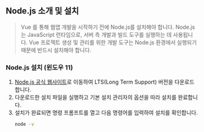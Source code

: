 ## Node.js 소개 및 설치

> Vue 를 통해 웹앱 개발을 시작하기 전에 Node.js를 설치해야 합니다. Node.js는 JavaScript 런타임으로, 서버 측 개발과 빌드 도구를 실행하는 데 사용됩니다. Vue 프로젝트 생성 및 관리를 위한 개발 도구는 Node.js 환경에서 실행되기 때문에 반드시 설치해야 합니다.

### Node.js 설치 (윈도우 11)

1. [Node.js 공식 웹사이트](https://nodejs.org)로 이동하여 LTS(Long Term Support) 버전을 다운로드합니다.
2. 다운로드한 설치 파일을 실행하고 기본 설치 관리자의 옵션을 따라 설치를 완료합니다.
3. 설치가 완료되면 명령 프롬프트를 열고 다음 명령어를 입력하여 설치를 확인합니다.
    ```sh
    node -v
    ```
